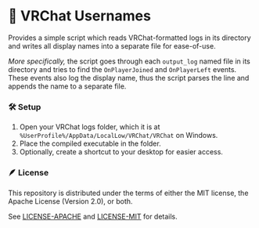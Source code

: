 # 🛁 VRChat Usernames

Provides a simple script which reads VRChat-formatted logs in its directory and writes all display names into a separate file for ease-of-use.

*More specifically,* the script goes through each `output_log` named file in its directory and tries to find the `OnPlayerJoined` and `OnPlayerLeft` events. These events also log the display name, thus the script parses the line and appends the name to a separate file.

### 🛠️ Setup

1. Open your VRChat logs folder, which it is at `%UserProfile%/AppData/LocalLow/VRChat/VRChat` on Windows.
2. Place the compiled executable in the folder.
3. Optionally, create a shortcut to your desktop for easier access.

### 🪶 License

This repository is distributed under the terms of either the MIT license, the Apache License (Version 2.0), or both.

See [LICENSE-APACHE](./LICENSE-APACHE) and [LICENSE-MIT](./LICENSE-MIT) for details.
